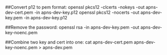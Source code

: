 

##Convert p12 to pem format:
openssl pkcs12 -clcerts -nokeys -out apns-dev-cert.pem -in apns-dev-key.p12
openssl pkcs12 -nocerts -out apns-dev-key.pem -in apns-dev-key.p12

##Remove the password:
openssl rsa -in apns-dev-key.pem -out apns-dev-key-noenc.pem

##Combine two key and cert into one:
cat apns-dev-cert.pem apns-dev-key-noenc.pem > apns-dev.pem

